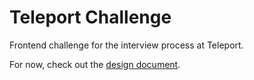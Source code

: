 # Teleport Challenge

Frontend challenge for the interview process at Teleport.

For now, check out the [design document](design-document/design-document.md).